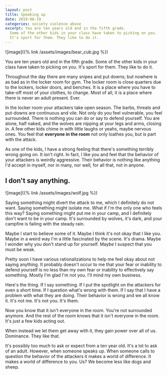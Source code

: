 ```yaml
---
layout: post
title: Speaking up
date: 2019-08-19
categories: society violence abuse
excerpt: You are ten years old and in the fifth grade.
  Some of the other kids in your class have taken to picking on you.
  It's sport for them. They like to do it.
---
```


![image]({% link /assets/images/bear_cub.jpg %})

You are ten years old and in the fifth grade. Some of the other kids in
your class have taken to picking on you. It's sport for them. They like
to do it.

Throughout the day there are many snipes and put downs; but nowhere is
as bad as in the locker room for gym. The locker room is close
quarters due to the lockers, locker doors, and benches. It is a place
where you have to take-off most of your clothes, to change. Most of all,
it is a place where there is never an adult present. Ever.

In the locker room your attackers take open season.
The barbs, threats and put-downs are continuous and vile.
Not only do you feel vulnerable, you feel surrounded.
There is nothing you can do or say to defend yourself.
You are alone, half naked, and the wolves are nipping at
your legs and arms, closing in.
A few other kids chime in with little laughs or yeahs, maybe nervous ones.
You feel that **everyone in the room** not only loathes you, but is
part with the attack.

As one of the kids, I have a strong feeling that there's
something terribly wrong going on. It isn't right. In fact, I like you and
feel that the behavior of your attackers is weirdly aggressive. Their
behavior is nothing like anything I'd accept in myself, nor in many,
nor well, for all that, not in anyone.

## I don't say anything.

![image]({% link /assets/images/wolf.jpg %})

Saying something might divert the attack to me, which I definitely do not
want. Saying something might isolate me. What if I'm the only one who feels
this way? Saying something might put me in your camp, and I definitely don't
want to be in your camp. It's surrounded by wolves, it's dark,
and your campfire is failing with the steady rain.

Maybe I start to believe some of it. Maybe I think it's not okay that I
like you. Maybe in a weird way I'm a little fascinated by the scene.
It's drama. Maybe I wonder why you don't stand up for yourself.
Maybe I suspect that you must be weak.

Pretty soon I have various rationalizations to help me feel okay about not
saying anything. It probably doesn't occur to me that your fear or
inability to defend yourself is no less than my own fear or inability
to effectively say something. Mostly I'm glad I'm not you.
I'll mind my own business.

Here's the thing. If I say something. If I put the spotlight on the
attackers for even a short time. If I question what's wrong with them.
If I say that I have a problem with what they are doing.
Their behavior is wrong and we all know it. It's not me. It's not you.
It's them.

Now you know that it isn't everyone in the room.
You're not surrounded anymore. And the rest of the room
knows that it isn't everyone in the room. It's just a few kids
acting out.

When instead we let them get away with it, they gain power over
all of us. Dominance. They like that.

It's possibly too much to ask or expect from a ten year old. It's a lot
to ask of an adult. However, when someone speaks up. When someone calls to
question the behavior of the attackers it makes a world of difference.
It makes a world of difference to you. Us?
We become less like dogs and sheep.
